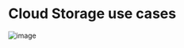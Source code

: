 # Cloud Storage use cases

![image](https://github.com/user-attachments/assets/78c37d06-b99d-4e3c-bb2c-3d4b1190f52f)
